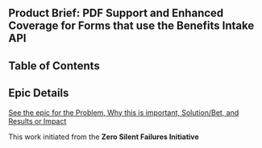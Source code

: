 ## Product Brief: PDF Support and Enhanced Coverage for Forms that use the Benefits Intake API

## Table of Contents 

## Epic Details 
[See the epic for the Problem, Why this is important, Solution/Bet, and Results or Impact](https://github.com/department-of-veterans-affairs/va.gov-team/issues/109605)

This work initiated from the **Zero Silent Failures Initiative**

## 









